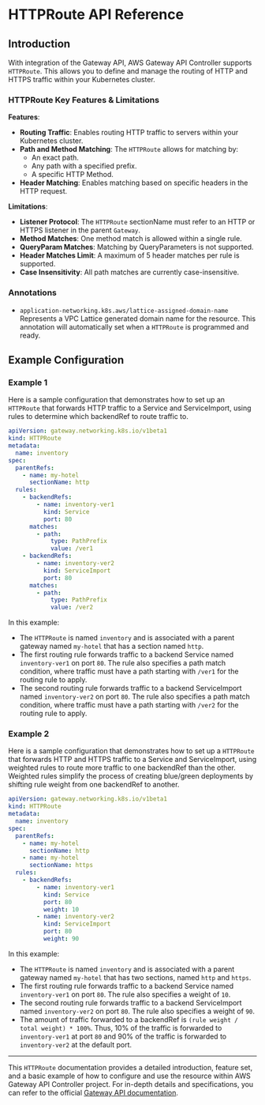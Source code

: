 # HTTPRoute API Reference

## Introduction

With integration of the Gateway API, AWS Gateway API Controller supports `HTTPRoute`.
This allows you to define and manage the routing of HTTP and HTTPS traffic within your Kubernetes cluster.

### HTTPRoute Key Features & Limitations

**Features**:

- **Routing Traffic**: Enables routing HTTP traffic to servers within your Kubernetes cluster.
- **Path and Method Matching**: The `HTTPRoute` allows for matching by:
    - An exact path.
    - Any path with a specified prefix.
    - A specific HTTP Method.
- **Header Matching**: Enables matching based on specific headers in the HTTP request.

**Limitations**:

- **Listener Protocol**: The `HTTPRoute` sectionName must refer to an HTTP or HTTPS listener in the parent `Gateway`.
- **Method Matches**: One method match is allowed within a single rule.
- **QueryParam Matches**: Matching by QueryParameters is not supported.
- **Header Matches Limit**: A maximum of 5 header matches per rule is supported.
- **Case Insensitivity**: All path matches are currently case-insensitive.

### Annotations

- `application-networking.k8s.aws/lattice-assigned-domain-name`
  Represents a VPC Lattice generated domain name for the resource. This annotation will automatically set
  when a `HTTPRoute` is programmed and ready.

## Example Configuration

### Example 1

Here is a sample configuration that demonstrates how to set up an `HTTPRoute` that forwards HTTP traffic to a
Service and ServiceImport, using rules to determine which backendRef to route traffic to.

```yaml
apiVersion: gateway.networking.k8s.io/v1beta1
kind: HTTPRoute
metadata:
  name: inventory
spec:
  parentRefs:
    - name: my-hotel
      sectionName: http
  rules:
    - backendRefs:
        - name: inventory-ver1
          kind: Service
          port: 80
      matches:
        - path:
            type: PathPrefix
            value: /ver1
    - backendRefs:
        - name: inventory-ver2
          kind: ServiceImport
          port: 80
      matches:
        - path:
            type: PathPrefix
            value: /ver2
```

In this example:

- The `HTTPRoute` is named `inventory` and is associated with a parent gateway named `my-hotel` that has
  a section named `http`.
- The first routing rule forwards traffic to a backend Service named `inventory-ver1` on port `80`.
  The rule also specifies a path match condition, where traffic must have a path starting with `/ver1` for the routing
  rule to apply.
- The second routing rule forwards traffic to a backend ServiceImport named `inventory-ver2` on port `80`.
  The rule also specifies a path match condition, where traffic must have a path starting with `/ver2` for the routing
  rule to apply.

### Example 2

Here is a sample configuration that demonstrates how to set up a `HTTPRoute` that forwards HTTP and HTTPS traffic to a
Service and ServiceImport, using weighted rules to route more traffic to one backendRef than the other. Weighted rules
simplify the process of creating blue/green deployments by shifting rule weight from one backendRef to another.

```yaml
apiVersion: gateway.networking.k8s.io/v1beta1
kind: HTTPRoute
metadata:
  name: inventory
spec:
  parentRefs:
    - name: my-hotel
      sectionName: http
    - name: my-hotel
      sectionName: https
  rules:
    - backendRefs:
        - name: inventory-ver1
          kind: Service
          port: 80
          weight: 10
        - name: inventory-ver2
          kind: ServiceImport
          port: 80
          weight: 90
```

In this example:

- The `HTTPRoute` is named `inventory` and is associated with a parent gateway named `my-hotel` that has
  two sections, named `http` and `https`.
- The first routing rule forwards traffic to a backend Service named `inventory-ver1` on port `80`.
  The rule also specifies a weight of `10`.
- The second routing rule forwards traffic to a backend ServiceImport named `inventory-ver2` on port `80`.
  The rule also specifies a weight of `90`.
- The amount of traffic forwarded to a backendRef is `(rule weight / total weight) * 100%`. Thus, 10% of the traffic is
  forwarded to `inventory-ver1` at port `80` and 90% of the traffic is forwarded to `inventory-ver2` at the default port.

---

This `HTTPRoute` documentation provides a detailed introduction, feature set, and a basic example of how to configure
and use the resource within AWS Gateway API Controller project. For in-depth details and specifications, you can refer to the
official [Gateway API documentation](https://gateway-api.sigs.k8s.io/reference/spec/#gateway.networking.k8s.io/v1alpha2.HTTPRoute).